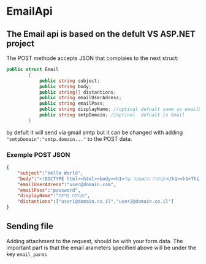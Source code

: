 # EmailApi
## The Email api is based on the defult VS ASP.NET project
The POST methode accepts JSON that complaies to the next struct:
```C#
public struct Email
        {
            public string subject;
            public string body;
            public string[] distantions;
            public string emailUserAdress;
            public string emailPass;
            public string displayName; //optinal defualt same as emailUserAdress
            public string smtpDomain; //optinal  defualt is Gmail
        }

```
by defult it will send via gmail smtp but it can be changed with adding ```"smtpDomain":"smtp.domain..."``` to the POST data.

### Exemple POST JSON
```JSON
{
    "subject":"Hello World",
    "body":"<!DOCTYPE html><html><body><h1>הכותרת הראשונה שלי</h1><h1>This is heading 1</h1><h2>This is heading 2</h2><h3>This is heading 3</h3><p>פיסקהl ראשונה</p></body></html>",
    "emailUserAdress":"user@domain.com",
    "emailPass":"password",
    "displayName":"מערכת בדיקה",
    "distantions":["user1@domain.co.il","user2@domain.co.il"]
}
```


## Sending file
Adding attachment to the request, should be with your form data.
The important part is that the email arameters specified above will be under the key ```email_parms```
